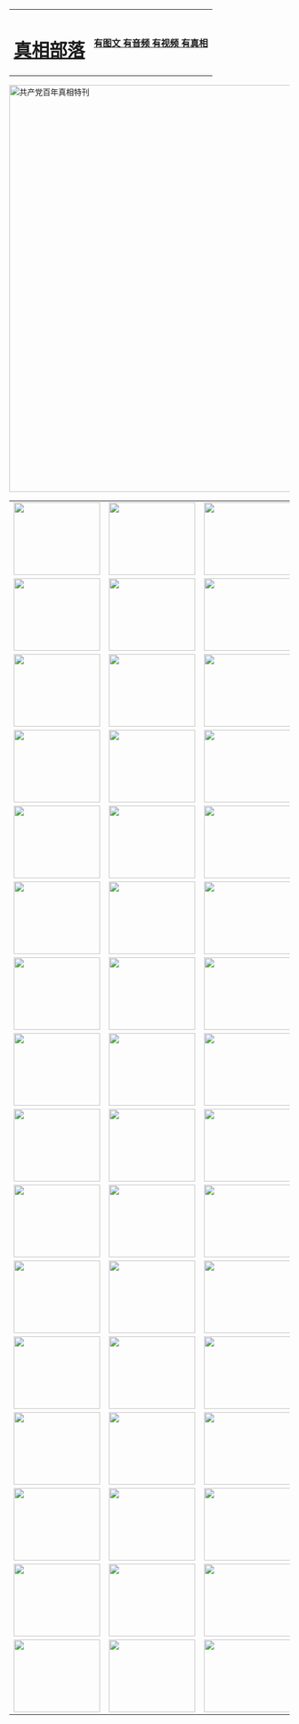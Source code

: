 <table>
<tr>

<td>
	<H1><a href="http://242.qyiku.com/zx/">真相部落</a></H1>
</td>
<td>
	<H4><a href="http://242.qyiku.com/zx/">有图文 有音频 有视频 有真相</a></H4>
</td>
</tr>
</table>

 <div ><a href="http://242.qyiku.com/zx/bngcd/"><img src="http://242.qyiku.com/zx/bngcd/gcdbnzx.jpg" width="730"  border="0" alt="共产党百年真相特刊"></a></div>

<table>
<tr>
	<td><a href="http://242.bsz44.com/xtr/107/"><img  src ="http://242.bsz44.com/pic/2017/02/107.jpg" width="155px" height="130px"></a></td>
	<td><a href="http://242.bsz44.com/xtr/829/"><img src ="http://242.bsz44.com/pic/2017/02/829.jpg" width="155px" height="130px"></a></td>
	<td><a href="http://242.bsz44.com/xtr/69/"><img  src ="http://242.bsz44.com/pic/2017/02/69.jpg" width="155px" height="130px"></a></td>
	<td><a href="http://242.bsz44.com/xtr/99/"><img  src ="http://242.bsz44.com/pic/2017/02/99.jpg" width="155px" height="130px"></a></td>
</tr>
<tr>
	<td><a href="http://242.bsz44.com/xtr/40/"><img  src ="http://242.bsz44.com/pic/2017/02/40.jpg" width="155px" height="130px"></a></td>
	<td><a href="http://242.bsz44.com/xtr/20/"><img  src ="http://242.bsz44.com/pic/2017/02/20.jpg" width="155px" height="130px"></a></td>
	<td><a href="http://242.bsz44.com/xtr/81/"><img  src ="http://242.bsz44.com/pic/2017/02/81.jpg" width="155px" height="130px"></a></td>
	<td><a href="http://242.bsz44.com/xtr/2/"><img  src ="http://242.bsz44.com/pic/2017/02/2.jpg" width="155px" height="130px"></a></td>
</tr>
<tr>
	<td><a href="http://242.bsz44.com/xtr/86/"><img  src ="http://242.bsz44.com/pic/2017/02/86.jpg" width="155px" height="130px"></a></td>
	<td><a href="http://242.bsz44.com/xtr/109/"><img  src ="http://242.bsz44.com/pic/2017/02/109.jpg" width="155px" height="130px"></a></td>
	<td><a href="http://242.bsz44.com/xtr/1378/"><img  src ="http://242.bsz44.com/pic/2017/02/1378.jpg" width="155px" height="130px"></a></td>
	<td><a href="http://242.bsz44.com/xtr/57/"><img  src ="http://242.bsz44.com/pic/2017/02/57.jpg" width="155px" height="130px"></a></td>
</tr>
<tr>
	<td><a href="http://242.bsz44.com/xtr/1219/"><img  src ="http://242.bsz44.com/pic/2017/02/1219.jpg" width="155px" height="130px"></a></td>
	<td><a href="http://242.bsz44.com/xtr/1220/"><img  src ="http://242.bsz44.com/pic/2017/02/1220.jpg" width="155px" height="130px"></a></td>
	<td><a href="http://242.bsz44.com/xtr/1221/"><img  src ="http://242.bsz44.com/pic/2017/02/1221.jpg" width="155px" height="130px"></a></td>
	<td><a href="http://242.bsz44.com/xtr/51/"><img  src ="http://242.bsz44.com/pic/2017/02/51.jpg" width="155px" height="130px"></a></td>
</tr>
<tr>
	<td><a href="http://242.bsz44.com/xtr/1055/"><img  src ="http://242.bsz44.com/pic/2017/02/1055.jpg" width="155px" height="130px"></a></td>
	<td><a href="http://242.bsz44.com/xtr/611/"><img  src ="http://242.bsz44.com/pic/2017/02/611.jpg" width="155px" height="130px"></a></td>
	<td><a href="http://242.bsz44.com/xtr/1121/"><img  src ="http://242.bsz44.com/pic/2017/02/1121.jpg" width="155px" height="130px"></a></td>
	<td><a href="http://242.bsz44.com/xtr/610/"><img  src ="http://242.bsz44.com/pic/2017/02/610.jpg" width="155px" height="130px"></a></td>
</tr>
<tr>
	<td><a href="http://242.bsz44.com/xtr/1128/"><img  src ="http://242.bsz44.com/pic/2017/02/1128.jpg" width="155px" height="130px"></a></td>
	<td><a href="http://242.bsz44.com/xtr/1395/"><img  src ="http://242.bsz44.com/pic/2017/02/1406.jpg" width="155px" height="130px"></a></td>
	<td><a href="http://242.bsz44.com/xtr/1407/"><img  src ="http://242.bsz44.com/pic/2017/02/1407.jpg" width="155px" height="130px"></a></td>
	<td><a href="http://242.bsz44.com/xtr/934/"><img  src ="http://242.bsz44.com/pic/2017/02/934.jpg" width="155px" height="130px"></a></td>
</tr>
<tr>
	<td><a href="http://242.bsz44.com/xtr/641/"><img  src ="http://242.bsz44.com/pic/2017/02/641.jpg" width="155px" height="130px"></a></td>
	<td><a href="http://242.bsz44.com/xtr/949/"><img  src ="http://242.bsz44.com/pic/2017/02/949.jpg" width="155px" height="130px"></a></td>
	<td><a href="http://242.bsz44.com/xtr/112/"><img  src ="http://242.bsz44.com/pic/2017/02/112.jpg" width="155px" height="130px"></a></td>
	<td><a href="http://242.bsz44.com/xtr/812/"><img  src ="http://242.bsz44.com/pic/2017/02/812.jpg" width="155px" height="130px"></a></td>
</tr>
<tr>
	<td><a href="http://242.bsz44.com/xtr/103/"><img  src ="http://242.bsz44.com/pic/2017/02/103.jpg" width="155px" height="130px"></a></td>
	<td><a href="http://242.bsz44.com/xtr/3/"><img  src ="http://242.bsz44.com/pic/2017/02/3.jpg" width="155px" height="130px"></a></td>
	<td><A href="http://242.bsz44.com/mp4/zx/2015/11/Lkmtt.mp4" target="_blank" title="莲开满天庭"><img  src="http://242.bsz44.com/pic/2015/11/Lkmtt3480_jssor.jpg"  width="155px" height="130px"></A></td>
	<td><A href="http://242.bsz44.com/mp4/zx/2015/11/2013513.mp4" target="_blank" title="飞旋的法轮"><img  src="http://242.bsz44.com/pic/2015/11/falun480_jssor.jpg"  width="155px" height="130px"></A></td>
</tr>
<tr>
	<td><A href="http://242.bsz44.com/mp4/zx/2015/11/NYParade.mp4" target="_blank" title="2004年4月10日法轮功纽约大游行"><img  src="http://242.bsz44.com/pic/2015/11/nyparade480_jssor.jpg"  width="155px" height="130px"></A></td>
	<td><A href="http://242.bsz44.com/mp4/news617/2015/05/WEB_s28093.mp4" target="_blank" title="2015年世界法轮大法日特别报导"><img  src="http://242.bsz44.com/pic/2015/11/p6752711a666997037_jssor.jpg"  width="155px" height="130px"></A></td>
	<td><A href="http://242.bsz44.com/mp4/news829/2015/11/30211_326650.mp4" target="_blank" title="沧州绑架案连审四天 民众抹泪称审好人"><img  src="http://242.bsz44.com/pic/2015/11/changzhou2480_jssor.jpg"  width="155px" height="130px"></A></td>
	<td><A href="http://242.bsz44.com/mp4/mhph/2015/10/changzhou.mp4" target="_blank" title="沧州真相--狮城血泪"><img  src="http://242.bsz44.com/pic/2015/11/changzhou480_jssor.jpg"  width="155px" height="130px"></A></td>
</tr>
<tr>
	<td><A href="http://242.bsz44.com/mp4/mhjd/mhjd_55.mp4" target="_blank" title="正义律师与无罪辩护"><img  src="http://242.bsz44.com/pic/2015/11/wzbh480_jssor.jpg"  width="155px" height="130px"></A></td>
	<td><A href="http://242.bsz44.com/mp4/zx/2015/11/layerkcs.mp4" target="_blank" title="中国的良心--高智晟律师"><img  src="http://242.bsz44.com/pic/2015/11/layerkcs2480_jssor.jpg"  width="155px" height="130px"></A></td>
	<td><A href="http://242.bsz44.com/mp4/mhph/2015/10/szxl.mp4" target="_blank" title="神州血泪--北京、大庆、广东、哈尔滨"><img  src="http://242.bsz44.com/pic/2015/11/szxl480_jssor.jpg"  width="155px" height="130px"></A></td>
	<td><A href="http://242.bsz44.com/mp4/zx/2015/11/TangShanFFXS.mp4" target="_blank" title="真相纪录片：凤凰新生"><img  src="http://242.bsz44.com/pic/2015/11/fhxs2480_jssor.jpg"  width="155px" height="130px"></A></td>
</tr>
<tr>
	<td><A href="http://242.bsz44.com/mp4/zx/2015/11/jidong.mp4" target="_blank" title="冀东监狱的罪恶"><img  src="http://242.bsz44.com/pic/2015/11/jidong480_jssor.jpg"  width="155px" height="130px"></A></td>
	<td><A href="http://242.bsz44.com/mp4/mhph/2015/10/tangshan.mp4" target="_blank" title="凤凰血泪"><img  src="http://242.bsz44.com/pic/2015/11/tangshan480_jssor.jpg"  width="155px" height="130px"></A>
					</div></td>
	<td>	<A href="http://242.bsz44.com/mp4/mhph/2015/10/zfxtzxl.mp4" target="_blank" title="政法系统罪行录--唐山篇"><img  src="http://242.bsz44.com/pic/2015/11/zfxtzxl480_jssor.jpg"  width="155px" height="130px"></A></td>
	<td><A href="http://242.bsz44.com/mp4/mhph/2015/10/QDBG.mp4" target="_blank" title="青岛悲歌"><img  src="http://242.bsz44.com/pic/2015/10/qdbg2480_jssor.jpg"  width="155px" height="130px"></A></td>
</tr>
<tr>
	<td><A href="http://242.bsz44.com/mp4/mhph/2015/10/huludao.mp4" target="_blank" title="葫芦岛永恒的见证"><img  src="http://242.bsz44.com/pic/2015/10/huludao480_jssor.jpg"  width="155px" height="130px"></A></td>
	<td><A href="http://242.bsz44.com/mp4/mhph/2015/10/qbzx.mp4" target="_blank" title="湖畔泉边听真相-济南泉城的传奇"><img  src="http://242.bsz44.com/pic/2015/10/hupan480_jssor.jpg"  width="155px" height="130px"></A></td>
	<td><A href="http://242.bsz44.com/mp4/mhph/2015/10/baoding_dvd_v2.mp4" target="_blank" title="燕赵悲歌"><img  src="http://242.bsz44.com/pic/2015/10/yzbg480_jssor.jpg"  width="155px" height="130px"></A></td>
	<td><A href="http://242.bsz44.com/mp4/zx/2015/11/meihuashi_complete_ED2.0.mp4" target="_blank" title="梅花诗完整版"><img  src="http://242.bsz44.com/pic/2015/11/mhs480_jssor.jpg"  width="155px" height="130px"></A></td>
</tr>
<tr>
	<td><A href="http://242.bsz44.com/mp4/zx/2015/11/fengbei512k.mp4" target="_blank" title="丰碑"><img  src="http://242.bsz44.com/pic/2015/11/fongbei480_jssor.jpg"  width="155px" height="130px"></A></td>
	<td><A href="http://242.bsz44.com/mp4/zx/2015/11/fytdxComplete.mp4" target="_blank" title="风雨天地行全集"><img  src="http://242.bsz44.com/pic/2015/11/fytdxWhite480_jssor.jpg"  width="155px" height="130px"></A></td>
	<td><A href="http://242.bsz44.com/mp4/zx/2015/11/JianZheng.mp4" target="_blank" title="见证"><img  src="http://242.bsz44.com/pic/2015/11/witness480_jssor.jpg"  width="155px" height="130px"></A></td>
	<td><A href="http://242.bsz44.com/mp4/mhph/2015/10/hcym.mp4" target="_blank" title="红朝阴谋"><img  src="http://242.bsz44.com/pic/2015/10/hcym480_jssor.jpg"  width="155px" height="130px"></A></td>
</tr>
<tr>
	<td><A href="http://242.bsz44.com/mp4/zx/2015/11/zfzxPalV3.mp4" target="_blank" title="是自焚还是骗局"><img  src="http://242.bsz44.com/pic/2015/11/zfzx4805_jssor.jpg"  width="155px" height="130px"></A></td>
	<td><A href="http://242.bsz44.com/mp4/zx/2015/11/lsdspMsyTd.mp4" target="_blank" title="历史的审判"><img  src="http://242.bsz44.com/pic/2015/11/lsdsp480_jssor.jpg"  width="155px" height="130px"></A></td>
	<td><A href="http://242.bsz44.com/mp4/news886/2015/11/concat886.mp4" target="_blank" title="一周全球控告江泽民"><img  src="http://242.bsz44.com/pic/2015/11/news886480_jssor.jpg"  width="155px" height="130px"></A></td>
	<td><A href="http://242.bsz44.com/mp4/news1378/2014/08/CQSD_s0_e4_v2_i0-CQSD_4-video.mp4" target="_blank" title="欧洲的抉择"><img  src="http://242.bsz44.com/pic/2015/11/p5143421a564166643-ss_jssor.jpg"  width="155px" height="130px"></A></td>
</tr>
<tr>
	<td><A href="http://242.bsz44.com/mp4/zx/2015/11/hk20150720parade.mp4" target="_blank" title="港法轮功反迫害大游行 大陆游客震撼"><img  src="http://242.bsz44.com/pic/2015/11/281098-ss_jssor.jpg"  width="155px" height="130px"></A></td>
	<td><A href="http://242.bsz44.com/mp4/zx/2015/11/20150720hkParade512k.mp4" target="_blank" title="香港法轮功720游行声援诉江潮"><img  src="http://242.bsz44.com/pic/2015/11/2015720parade480_jssor.jpg"  width="155px" height="130px"></A></td>
	<td><A href="http://242.bsz44.com/mp4/zx/2015/11/hktdc512.mp4" target="_blank" title="香港退党潮"><img  src="http://242.bsz44.com/pic/2015/11/hktdc480_jssor.jpg"  width="155px" height="130px"></A></td>
	<td><A href="http://242.bsz44.com/mp4/news413/2015/11/concat413.mp4" target="_blank" title="本月退党精选"><img  src="http://242.bsz44.com/pic/2015/11/tuidang480_jssor.jpg"  width="155px" height="130px"></A></td>
</tr>
<tr>
	<td><A href="http://242.bsz44.com/mp4/news823/2015/11/TSZG_British_1_QA_A_TSZG-61-1_XinHaoNianZuoZh_P617180.mp4" target="_blank" title="辛灏年：纪念《九评共产党》发表十周年演讲"><img  src="http://242.bsz44.com/pic/2015/11/xhn9p10480_jssor.jpg"  width="155px" height="130px"></A></td>
	<td><A href="http://242.bsz44.com/mp4/news57/2015/11/JPGCD8.mp4" target="_blank" title="【九评之八】评中国共产党的邪教本质"><img  src="http://242.bsz44.com/pic/2015/11/9pkcd8p480_jssor.jpg"  width="155px" height="130px"></A></td>
	<td><A href="http://242.bsz44.com/mp4/other/kao.Chih.Sheng_story.mp4"  target="_blank" title="超越恐惧:高智晟的故事"				style="font-size:20px;"><img src="http://242.bsz44.com/pic/2016/12/GZS201408070902.jpg"  width="155px" height="130px">
						</A></td>
	<td><A href="http://242.bsz44.com/mp4/zx/2016/11/oh10yearsInv.mp4"  target="_blank" title="纪录片《活摘 十年调查》完整版" style="font-size:20px;"><img src="http://242.bsz44.com/pic/2016/11/10yearsOHinv.jpg"  width="155px" height="130px">
						</A></td>
</tr>
</table>


